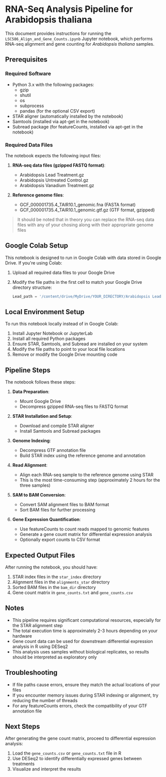 # RNA-Seq Analysis Pipeline for Arabidopsis thaliana

This document provides instructions for running the `LSC586_Align_and_Gene_Counts.ipynb` Jupyter notebook, which performs RNA-seq alignment and gene counting for _Arabidopsis thaliana_ samples.

## Prerequisites

### Required Software

- Python 3.x with the following packages:
    - gzip
    - shutil
    - os
    - subprocess
    - pandas (for the optional CSV export)
- STAR aligner (automatically installed by the notebook)
- Samtools (installed via apt-get in the notebook)
- Subread package (for featureCounts, installed via apt-get in the notebook)

### Required Data Files

The notebook expects the following input files:

1. **RNA-seq data files (gzipped FASTQ format)**:
    
    - Arabidopsis Lead Treatment.gz
    - Arabidopsis Untreated Control.gz
    - Arabidopsis Vanadium Treatment.gz
2. **Reference genome files**:
    
    - GCF_000001735.4_TAIR10.1_genomic.fna (FASTA format)
    - GCF_000001735.4_TAIR10.1_genomic.gtf.gz (GTF format, gzipped)

> It should be noted that in theory you can replace the RNA-seq data files with any of your chosing along with their appropriate genome files
## Google Colab Setup

This notebook is designed to run in Google Colab with data stored in Google Drive. If you're using Colab:

1. Upload all required data files to your Google Drive
2. Modify the file paths in the first cell to match your Google Drive directory structure:
    
    ```python
    Lead_path = '/content/drive/MyDrive/YOUR_DIRECTORY/Arabidopsis Lead Treatment.gz'Control_Path = '/content/drive/MyDrive/YOUR_DIRECTORY/Arabidopsis Untreated Control.gz'Vanadium_Path = '/content/drive/MyDrive/YOUR_DIRECTORY/Arabidopsis Vanadium Treatment.gz'fasta_path = '/content/drive/MyDrive/YOUR_DIRECTORY/GCF_000001735.4_TAIR10.1_genomic.fna'gtf_gz_path = '/content/drive/MyDrive/YOUR_DIRECTORY/GCF_000001735.4_TAIR10.1_genomic.gtf.gz'
    ```
    

## Local Environment Setup

To run this notebook locally instead of in Google Colab:

1. Install Jupyter Notebook or JupyterLab
2. Install all required Python packages
3. Ensure STAR, Samtools, and Subread are installed on your system
4. Modify the file paths to point to your local file locations
5. Remove or modify the Google Drive mounting code

## Pipeline Steps

The notebook follows these steps:

1. **Data Preparation**:
    
    - Mount Google Drive
    - Decompress gzipped RNA-seq files to FASTQ format
2. **STAR Installation and Setup**:
    
    - Download and compile STAR aligner
    - Install Samtools and Subread packages
3. **Genome Indexing**:
    
    - Decompress GTF annotation file
    - Build STAR index using the reference genome and annotation
4. **Read Alignment**:
    
    - Align each RNA-seq sample to the reference genome using STAR
    - This is the most time-consuming step (approximately 2 hours for the three samples)
5. **SAM to BAM Conversion**:
    
    - Convert SAM alignment files to BAM format
    - Sort BAM files for further processing
6. **Gene Expression Quantification**:
    
    - Use featureCounts to count reads mapped to genomic features
    - Generate a gene count matrix for differential expression analysis
    - Optionally export counts to CSV format

## Expected Output Files

After running the notebook, you should have:

1. STAR index files in the `star_index` directory
2. Alignment files in the `alignments_star` directory
3. Sorted BAM files in the `bam_dir` directory
4. Gene count matrix in `gene_counts.txt` and `gene_counts.csv`

## Notes

- This pipeline requires significant computational resources, especially for the STAR alignment step
- The total execution time is approximately 2-3 hours depending on your hardware
- Gene count data can be used for downstream differential expression analysis in R using DESeq2
- This analysis uses samples without biological replicates, so results should be interpreted as exploratory only

## Troubleshooting

- If file paths cause errors, ensure they match the actual locations of your files
- If you encounter memory issues during STAR indexing or alignment, try reducing the number of threads
- For any featureCounts errors, check the compatibility of your GTF annotation file

## Next Steps

After generating the gene count matrix, proceed to differential expression analysis:

1. Load the `gene_counts.csv` or `gene_counts.txt` file in R
2. Use DESeq2 to identify differentially expressed genes between treatments
3. Visualize and interpret the results